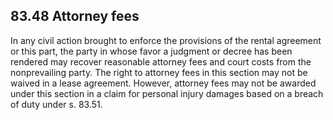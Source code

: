 ## 83.48 Attorney fees
In any civil action brought to enforce the provisions of the rental agreement or this part, the party in whose favor a judgment or decree has been rendered may recover reasonable attorney fees and court costs from the nonprevailing party. The right to attorney fees in this section may not be waived in a lease agreement. However, attorney fees may not be awarded under this section in a claim for personal injury damages based on a breach of duty under s. 83.51. 